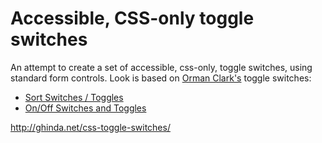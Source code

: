 # Accessible, CSS-only toggle switches

An attempt to create a set of accessible, css-only, toggle switches, using standard form controls.
Look is based on [Orman Clark's](http://www.premiumpixels.com/) toggle switches:
* [Sort Switches / Toggles](http://www.premiumpixels.com/freebies/sort-switches-toggles-psd/)
* [On/Off Switches and Toggles](http://www.premiumpixels.com/freebies/onoff-switches-and-toggles-psd/)

http://ghinda.net/css-toggle-switches/